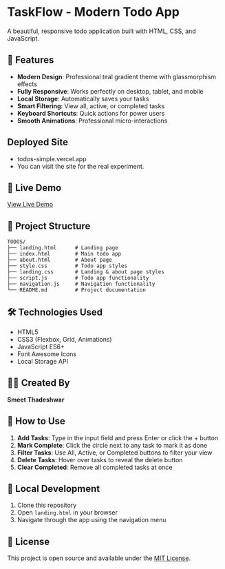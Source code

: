 # TaskFlow - Modern Todo App

A beautiful, responsive todo application built with HTML, CSS, and JavaScript.

## 🌟 Features

- **Modern Design**: Professional teal gradient theme with glassmorphism effects
- **Fully Responsive**: Works perfectly on desktop, tablet, and mobile
- **Local Storage**: Automatically saves your tasks
- **Smart Filtering**: View all, active, or completed tasks
- **Keyboard Shortcuts**: Quick actions for power users
- **Smooth Animations**: Professional micro-interactions


## Deployed Site
- todos-simple.vercel.app
- You can visit the site for the real experiment.
  

## 🚀 Live Demo

[View Live Demo](https://your-username.github.io/taskflow)

## 📁 Project Structure

```
TODOS/
├── landing.html      # Landing page
├── index.html        # Main todo app
├── about.html        # About page
├── style.css         # Todo app styles
├── landing.css       # Landing & about page styles
├── script.js         # Todo app functionality
├── navigation.js     # Navigation functionality
└── README.md         # Project documentation
```

## 🛠️ Technologies Used

- HTML5
- CSS3 (Flexbox, Grid, Animations)
- JavaScript ES6+
- Font Awesome Icons
- Local Storage API

## 👨‍💻 Created By

**Smeet Thadeshwar**

## 📱 How to Use

1. **Add Tasks**: Type in the input field and press Enter or click the + button
2. **Mark Complete**: Click the circle next to any task to mark it as done
3. **Filter Tasks**: Use All, Active, or Completed buttons to filter your view
4. **Delete Tasks**: Hover over tasks to reveal the delete button
5. **Clear Completed**: Remove all completed tasks at once

## 🔧 Local Development

1. Clone this repository
2. Open `landing.html` in your browser
3. Navigate through the app using the navigation menu

## 📄 License

This project is open source and available under the [MIT License](LICENSE).
